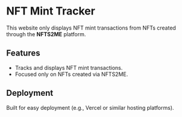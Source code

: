 # NFT Mint Tracker

This website only displays NFT mint transactions from NFTs created through the **NFTS2ME** platform.

## Features
- Tracks and displays NFT mint transactions.
- Focused only on NFTs created via NFTS2ME.

## Deployment
Built for easy deployment (e.g., Vercel or similar hosting platforms).
